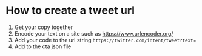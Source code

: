 # How to create a tweet url

1. Get your copy together
2. Encode your text on a site such as https://www.urlencoder.org/
3. Add your code to the url string `https://twitter.com/intent/tweet?text=`
4. Add to the cta json file
